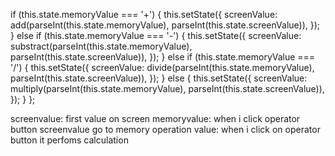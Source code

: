 if (this.state.memoryValue === '+') {
    this.setState({
      screenValue: add(parseInt(this.state.memoryValue), parseInt(this.state.screenValue)),
  });
  } else if (this.state.memoryValue === '-') {
    this.setState({
      screenValue: substract(parseInt(this.state.memoryValue), parseInt(this.state.screenValue)),
    });
  } else if (this.state.memoryValue === '/') {
    this.setState({
      screenValue: divide(parseInt(this.state.memoryValue), parseInt(this.state.screenValue)),
    });
  } else {
    this.setState({
      screenValue: multiply(parseInt(this.state.memoryValue), parseInt(this.state.screenValue)),
    });
  }
};

screenvalue: first value on screen
memoryvalue: when i click operator button screenvalue go to memory
operation value: when i click on operator button it perfoms calculation